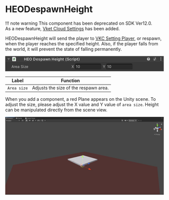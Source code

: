 # HEODespawnHeight

!!! note warning
    This component has been deprecated on SDK Ver12.0.<br>
    As a new feature, [Vket Cloud Settings](../VketCloudSettings/Overview.md) has been added.

HEODespawnHeight will send the player to [VKC Setting Player](../VketCloudSettings/PlayerSettings.md), or respawn, when the player reaches the specified height.
Also, if the player falls from the world, it will prevent the state of falling permanently.

![HEODespawnHeight](img/HEODespawnHeight.jpg)

| Label | Function |
| ---- | ---- |
| `Area size` | Adjusts the size of the respawn area. |

When you add a component, a red Plane appears on the Unity scene. To adjust the size, please adjust the X value and Y value of `area size`. Height can be manipulated directly from the scene view.

![Setting](img/HEODespawnHeightSetting.jpg)
